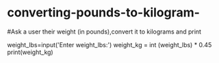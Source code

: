 # converting-pounds-to-kilogram-
#Ask a user their weight (in pounds),convert it to kilograms and print


weight_lbs=input('Enter weight_lbs:')
weight_kg = int (weight_lbs) * 0.45
print(weight_kg)
